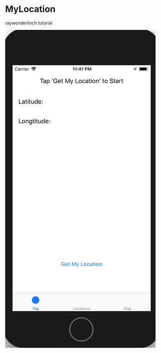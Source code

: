 # MyLocation
raywenderlinch tutorial


![Alt text](/image/mainscreen.png?raw=true "Optional Title")

